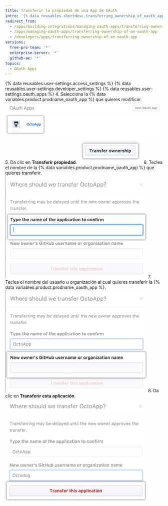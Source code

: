 ```yaml
---
title: Transferir la propiedad de una App de OAuth
intro: '{% data reusables.shortdesc.transferring_ownership_of_oauth_apps %}'
redirect_from:
  - /apps/building-integrations/managing-oauth-apps/transferring-ownership-of-an-oauth-app/
  - /apps/managing-oauth-apps/transferring-ownership-of-an-oauth-app
  - /developers/apps/transferring-ownership-of-an-oauth-app
versions:
  free-pro-team: '*'
  enterprise-server: '*'
  github-ae: '*'
topics:
  - OAuth Apps
---
```

{% data reusables.user-settings.access_settings %}
{% data reusables.user-settings.developer_settings %}
{% data reusables.user-settings.oauth_apps %}
4. Selecciona la {% data variables.product.prodname_oauth_app %} que quieres modificar. ![Seleccion de apps](/assets/images/oauth-apps/oauth_apps_choose_app_post2dot12.png)
5. Da clic en **Transferir propiedad**. ![Botón para transferir la propiedad](/assets/images/oauth-apps/oauth_apps_transfer_ownership.png)
6. Teclea el nombre de la {% data variables.product.prodname_oauth_app %} que quieres transferir. ![Campo para ingresar el nombre de la app a transferir](/assets/images/oauth-apps/oauth_apps_transfer_oauth_name.png)
7. Teclea el nombre del usuario u organización al cual quieres transferir la {% data variables.product.prodname_oauth_app %}. ![Campo para ingresar el usuario u organización al cual se transferirá la app](/assets/images/oauth-apps/oauth_apps_transfer_new_owner.png)
8. Da clic en **Transferir esta aplicación**. ![Botón para transferir la aplicación](/assets/images/oauth-apps/oauth_apps_transfer_application.png)
